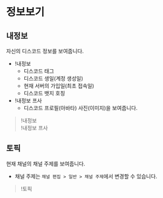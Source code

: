 # 정보보기

## 내정보

자신의 디스코드 정보를 보여줍니다.

- !내정보
  - 디스코드 태그
  - 디스코드 생일(계정 생성일)
  - 현재 서버의 가입일(최초 접속일)
  - 디스코드 뱃지 호칭
- !내정보 프사
  - 디스코드 프로필(아바타) 사진(이미지)을 보여줍니다.

> !내정보 \
> !내정보 프사

## 토픽

현재 채널의 채널 주제를 보여줍니다.

- 채널 주제는 `채널 편집 > 일반 > 채널 주제`에서 변경할 수 있습니다.

> !토픽
